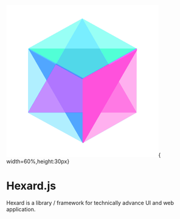 ![](./hexard.png){ width=60%,height:30px}
# Hexard.js
Hexard is a library / framework for technically advance UI and web application.
